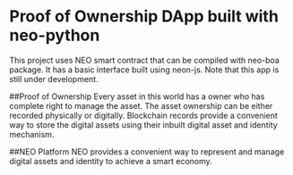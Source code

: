 # Proof of Ownership DApp built with neo-python

This project uses NEO smart contract that can be compiled with neo-boa package. It has a basic interface
 built using neon-js. Note that this app is still under development.
 
##Proof of Ownership
Every asset in this world has a owner who has complete right to manage the asset. The asset ownership can be either recorded physically 
or digitally. Blockchain records provide a convenient way to store the digital assets using their 
inbuilt digital asset and identity mechanism.

##NEO Platform
NEO provides a convenient way to represent and manage digital assets and identity to achieve a smart economy.
 
 
